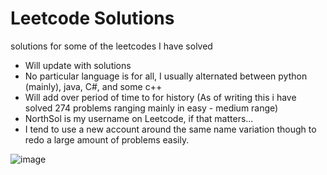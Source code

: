 # Leetcode Solutions
solutions for some of the leetcodes I have solved

* Will update with solutions
* No particular language is for all, I usually alternated between python (mainly), java, C#, and some c++
* Will add over period of time to for history (As of writing this i have solved 274 problems ranging mainly in easy - medium range)
* NorthSol is my username on Leetcode, if that matters...
* I tend to use a new account around the same name variation though to redo a large amount of problems easily.

![image](https://github.com/EthanNgit/leetcodeSolutions/assets/105979510/cf2496bb-558b-4802-b194-484079135460)
